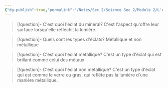 ```yaml
---
{"dg-publish":true,"permalink":"/Notes/Sec 2/Science Sec 2/Module 2/L'éclat/"}
---
```



>[!question]- C'est quoi l'éclat du minéral?
>C'est l'aspect qu'offre leur surface lorsqu'elle réfléchit la lumière.

>[!question]- Quels sont les types d'éclats?
>Métallique et non métallique

>[!question]- C'est quoi l'éclat métallique?
>C'est un type d'éclat qui est brillant comme celui des métaux

>[!question]- C'est quoi l'éclat non métallique?
>C'est un type d'éclat qui est comme le verre ou gras, qui reflète pas la lumière d'une manière métallique.
